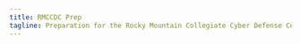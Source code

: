 ```yaml
---
title: RMCCDC Prep
tagline: Preparation for the Rocky Mountain Collegiate Cyber Defense Competition.
---
```

